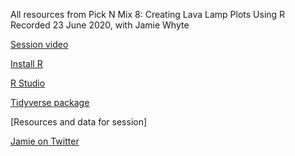 All resources from Pick N Mix 8: Creating Lava Lamp Plots Using R
Recorded 23 June 2020, with Jamie Whyte

[Session video](http://bit.ly/ODM-PNM8V)

[Install R](https://www.r-project.org/)

[R Studio](https://rstudio.com/)

[Tidyverse package](https://www.tidyverse.org/)

[Resources and data for session]

[Jamie on Twitter](http://www.twitter.com/northernjamie)

